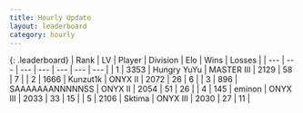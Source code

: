 ```yaml
---
title: Hourly Update
layout: leaderboard
category: hourly
---
```


{: .leaderboard}
| Rank | LV | Player | Division | Elo | Wins | Losses |
| --- | --- | --- | --- | --- | --- | --- |
| <span data-change="0">1</span> | 3353 | <span title="ID: 164871">Hungry YuYu</span> | MASTER III | <span data-change="0">2129</span> | <span data-change="0">58</span> | <span data-change="0">7</span> |
| <span data-change="0">2</span> | 1666 | <span title="ID: 392407">Kunzut1k</span> | ONYX II | <span data-change="0">2072</span> | <span data-change="0">26</span> | <span data-change="0">6</span> |
| <span data-change="0">3</span> | 896 | <span title="ID: 174294">SAAAAAAANNNNNSS</span> | ONYX II | <span data-change="0">2054</span> | <span data-change="0">51</span> | <span data-change="0">26</span> |
| <span data-change="0">4</span> | 145 | <span title="ID: 282716">eminon</span> | ONYX III | <span data-change="0">2033</span> | <span data-change="0">33</span> | <span data-change="0">15</span> |
| <span data-change="0">5</span> | 2106 | <span title="ID: 353063">Sktima</span> | ONYX III | <span data-change="0">2030</span> | <span data-change="0">27</span> | <span data-change="0">11</span> |